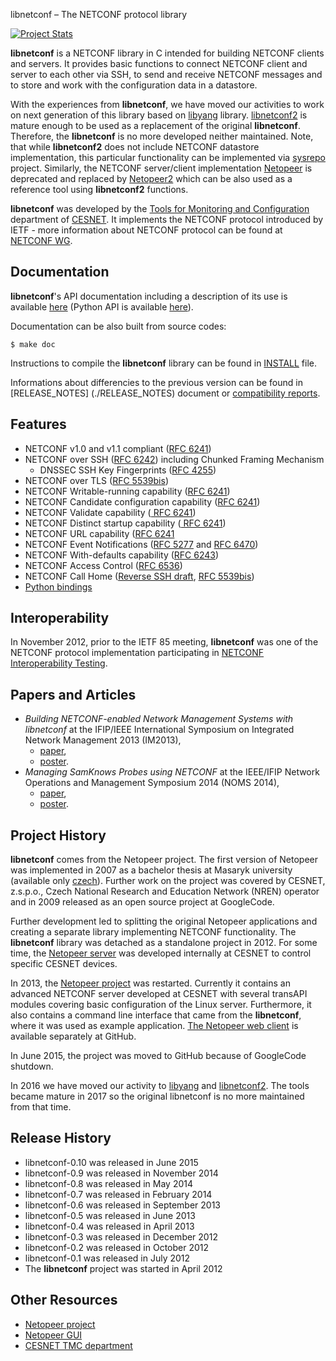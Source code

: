 libnetconf – The NETCONF protocol library

[![Project Stats](https://www.openhub.net/p/libnetconf/widgets/project_thin_badge.gif)](https://www.openhub.net/p/libnetconf)

**libnetconf** is a NETCONF library in C intended for building NETCONF clients
and servers. It provides basic functions to connect NETCONF client and server
to each other via SSH, to send and receive NETCONF messages and to store and
work with the configuration data in a datastore.

With the experiences from **libnetconf**, we have moved our activities to
work on next generation of this library based on [libyang](https://github.com/CESNET/libyang)
library. [libnetconf2](https://github.com/CESNET/libnetconf2)
is mature enough to be used as a replacement of the original **libnetconf**. Therefore, the
**libnetconf** is no more developed neither maintained. Note, that while **libnetconf2** does not
include NETCONF datastore implementation, this particular functionality can be implemented
via [sysrepo](https://github.com/sysrepo/sysrepo) project. Similarly, the NETCONF server/client
implementation [Netopeer](https://github.com/CESNET/netopeer) is deprecated and replaced by [Netopeer2](https://github.com/CESNET/netopeer2) which can be also used as a reference tool using **libnetconf2**
functions.

**libnetconf** was developed by the [Tools for
Monitoring and Configuration](https://www.liberouter.org/) department of
[CESNET](http://www.ces.net/). It implements the NETCONF protocol introduced by IETF -
more information about NETCONF protocol can be found at 
[NETCONF WG](http://trac.tools.ietf.org/wg/netconf/trac/wiki).

## Documentation

**libnetconf**'s API documentation including a description of its use is available
[here](https://rawgit.com/CESNET/libnetconf/master/doc/doxygen/html/index.html) (Python API
is available [here](https://rawgit.com/CESNET/libnetconf/master/doc/python/html/index.html)).

Documentation can be also built from source codes:
```
$ make doc
```
Instructions to compile the **libnetconf** library can be found in [INSTALL](./INSTALL) file.

Informations about differencies to the previous version can be found in [RELEASE_NOTES]
(./RELEASE_NOTES) document or [compatibility reports](./doc/compat_reports/).

## Features

* NETCONF v1.0 and v1.1 compliant ([RFC 6241](http://tools.ietf.org/html/rfc6241))
* NETCONF over SSH ([RFC 6242](http://tools.ietf.org/html/rfc6242)) including Chunked Framing Mechanism
  * DNSSEC SSH Key Fingerprints ([RFC 4255](http://tools.ietf.org/html/rfc4255))
* NETCONF over TLS ([RFC 5539bis](http://tools.ietf.org/html/draft-ietf-netconf-rfc5539bis-05))
* NETCONF Writable-running capability ([RFC 6241](http://tools.ietf.org/html/rfc6241))
* NETCONF Candidate configuration capability ([RFC 6241](http://tools.ietf.org/html/rfc6241))
* NETCONF Validate capability ([ RFC 6241](http://tools.ietf.org/html/rfc6241))
* NETCONF Distinct startup capability ([ RFC 6241](http://tools.ietf.org/html/rfc6241))
* NETCONF URL capability ([RFC 6241](http://tools.ietf.org/html/rfc6241])
* NETCONF Event Notifications ([RFC 5277](http://tools.ietf.org/html/rfc5277) and [RFC 6470](http://tools.ietf.org/html/rfc6470))
* NETCONF With-defaults capability ([RFC 6243](http://tools.ietf.org/html/rfc6243))
* NETCONF Access Control ([RFC 6536](http://tools.ietf.org/html/rfc6536))
* NETCONF Call Home ([Reverse SSH draft](http://tools.ietf.org/html/draft-ietf-netconf-reverse-ssh-05), [RFC 5539bis](http://tools.ietf.org/html/draft-ietf-netconf-rfc5539bis-05))
* [Python bindings](https://rawgit.com/CESNET/libnetconf/master/doc/python/html/index.html)

## Interoperability

In November 2012, prior to the IETF 85 meeting, **libnetconf** was one of the
NETCONF protocol implementation participating in [NETCONF Interoperability Testing](http://www.internetsociety.org/articles/successful-netconf-interoperability-testing-announced-ietf-85).

## Papers and Articles

* *Building NETCONF-enabled Network Management Systems with libnetconf* at the
  IFIP/IEEE International Symposium on Integrated Network Management 2013 (IM2013),
  * [paper](https://github.com/CESNET/libnetconf/raw/wiki/papers/im2013/paper.pdf),
  * [poster](https://github.com/CESNET/libnetconf/raw/wiki/papers/im2013/poster.pdf).
* *Managing SamKnows Probes using NETCONF* at the IEEE/IFIP Network Operations and
  Management Symposium 2014 (NOMS 2014),
  * [paper](https://github.com/CESNET/libnetconf/raw/wiki/papers/noms2014/paper.pdf),
  * [poster](https://github.com/CESNET/libnetconf/raw/wiki/papers/noms2014/poster.pdf).

## Project History

**libnetconf** comes from the Netopeer project. The first version of Netopeer was
implemented in 2007 as a bachelor thesis at Masaryk university (available only
[czech](http://is.muni.cz/th/98863/fi_b/)). Further work on the project was
covered by CESNET, z.s.p.o., Czech National Research and Education Network (NREN)
operator and in 2009 released as an open source project at GoogleCode.

Further development led to splitting the original Netopeer applications and
creating a separate library implementing NETCONF functionality. The **libnetconf**
library was detached as a standalone project in 2012. For some time, the
[Netopeer server](https://www.liberouter.org/?page_id=827) was developed internally
at CESNET to control specific CESNET devices.

In 2013, the [Netopeer project](http://code.google.com/p/netopeer/) was restarted.
Currently it contains an advanced NETCONF server developed at CESNET with several
transAPI modules covering basic configuration of the Linux server. Furthermore, it
also contains a command line interface that came from the **libnetconf**, where it was
used as example application. [The Netopeer web client](https://github.com/CESNET/Netopeer-GUI)
is available separately at GitHub.

In June 2015, the project was moved to GitHub because of GoogleCode shutdown.

In 2016 we have moved our activity to [libyang](https://github.com/CESNET/libyang)
and [libnetconf2](https://github.com/CESNET/libnetconf2). The tools became mature
in 2017 so the original libnetconf is no more maintained from that time.

## Release History

* libnetconf-0.10 was released in June 2015
* libnetconf-0.9 was released in November 2014
* libnetconf-0.8 was released in May 2014
* libnetconf-0.7 was released in February 2014
* libnetconf-0.6 was released in September 2013
* libnetconf-0.5 was released in June 2013
* libnetconf-0.4 was released in April 2013
* libnetconf-0.3 was released in December 2012
* libnetconf-0.2 was released in October 2012
* libnetconf-0.1 was released in July 2012
* The **libnetconf** project was started in April 2012

## Other Resources

* [Netopeer project](https://github.com/CESNET/Netopeer)
* [Netopeer GUI](https://github.com/CESNET/Netopeer-GUI)
* [CESNET TMC department](https://www.liberouter.org/)
